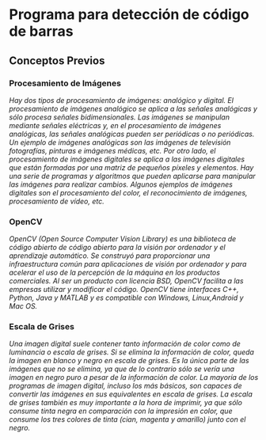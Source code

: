 # Programa para detección de código de barras

## Conceptos Previos

### Procesamiento de Imágenes

_Hay dos tipos de procesamiento de imágenes: analógico y digital. El procesamiento de imágenes analógico se aplica a las señales analógicas y sólo procesa señales bidimensionales. Las imágenes se manipulan mediante señales eléctricas y, en el procesamiento de imágenes analógicas, las señales analógicas pueden ser periódicas o no periódicas. Un ejemplo de imágenes analógicas son las imágenes de televisión fotografías, pinturas e imágenes médicas, etc. Por otro lado, el procesamiento de imágenes digitales se aplica a las imágenes digitales que están formadas por una matriz de pequeños píxeles y elementos. Hay una serie de programas y algoritmos que pueden aplicarse para manipular las imágenes para realizar cambios. Algunos ejemplos de imágenes digitales son el procesamiento del color, el reconocimiento de imágenes, procesamiento de vídeo, etc._


### OpenCV

_OpenCV (Open Source Computer Vision Library) es una biblioteca de código abierto de código abierto para la visión por ordenador y el aprendizaje automático. Se construyó para proporcionar una infraestructura común para
aplicaciones de visión por ordenador y para acelerar el uso de la percepción de la máquina en los productos comerciales. Al ser un producto con licencia BSD, OpenCV facilita a las empresas utilizar y modificar el código. OpenCV tiene interfaces C++, Python, Java y MATLAB y es compatible con Windows, Linux,Android y Mac OS._

### Escala de Grises

_Una imagen digital suele contener tanto información de color como de luminancia o escala de grises. Si se elimina la información de color, queda la imagen en blanco y negro en escala de grises. Es la única parte de las imágenes que no se elimina, ya que de lo contrario sólo se vería una imagen en negro puro a pesar de la información de color. La mayoría de los programas de imagen digital, incluso los más básicos, son capaces de convertir las imágenes en sus equivalentes en escala de grises. La escala de grises también es muy importante a la hora de imprimir, ya que sólo consume tinta negra en comparación con la impresión en color, que consume los tres colores de tinta (cian, magenta y amarillo) junto con el negro._
